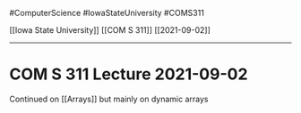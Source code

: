 #ComputerScience  #IowaStateUniversity #COMS311 


[[Iowa State University]] [[COM S 311]] [[2021-09-02]]

---

# COM S 311 Lecture 2021-09-02

Continued on [[Arrays]] but mainly on dynamic arrays

